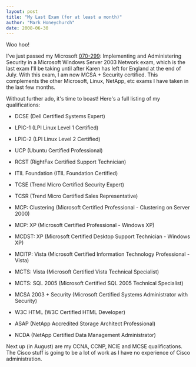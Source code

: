 ```yaml
---
layout: post
title: "My Last Exam (for at least a month)"
author: "Mark Honeychurch"
date: 2008-06-30
---
```


Woo hoo!

I've just passed my Microsoft [070-299](http://www.microsoft.com/learning/en/us/exams/70-299.mspx): Implementing and Administering Security in a Microsoft Windows Server 2003 Network exam, which is the last exam I'll be taking until after Karen has left for England at the end of July. With this exam, I am now MCSA + Security certified. This complements the other Microsoft, Linux, NetApp, etc exams I have taken in the last few months.

Without further ado, it's time to boast! Here's a full listing of my qualifications:

* DCSE (Dell Certified Systems Expert)

* LPIC-1 (LPI Linux Level 1 Certified)

* LPIC-2 (LPI Linux Level 2 Certified)

* UCP (Ubuntu Certified Professional)

* RCST (RightFax Certified Support Technician)

* ITIL Foundation (ITIL Foundation Certified)

* TCSE (Trend Micro Certified Security Expert)

* TCSR (Trend Micro Certified Sales Representative)

* MCP: Clustering (Microsoft Certified Professional - Clustering on Server 2000)

* MCP: XP (Microsoft Certified Professional - Windows XP)

* MCDST: XP (Microsoft Certified Desktop Support Technician - Windows XP)

* MCITP: Vista (Microsoft Certified Information Technology Professional - Vista)

* MCTS: Vista (Microsoft Certified Vista Technical Specialist)

* MCTS: SQL 2005 (Microsoft Certified SQL 2005 Technical Specialist)

* MCSA 2003 + Security (Microsoft Certified Systems Administrator with Security)

* W3C HTML (W3C Certified HTML Developer)

* ASAP (NetApp Accredited Storage Architect Professional)

* NCDA (NetApp Certified Data Management Administrator)

Next up (in August) are my CCNA, CCNP, NCIE and MCSE qualifications. The Cisco stuff is going to be a lot of work as I have no experience of Cisco administration.
